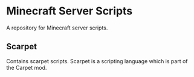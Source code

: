 # Minecraft Server Scripts
A repository for Minecraft server scripts.

## Scarpet
Contains scarpet scripts. Scarpet is a scripting language
which is part of the Carpet mod.
